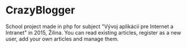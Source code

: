 # CrazyBlogger
School project made in php for subject "Vývoj aplikácií pre Internet a Intranet" in 2015, Žilina.
You can read existing articles, register as a new user, add your own articles and manage them. 
